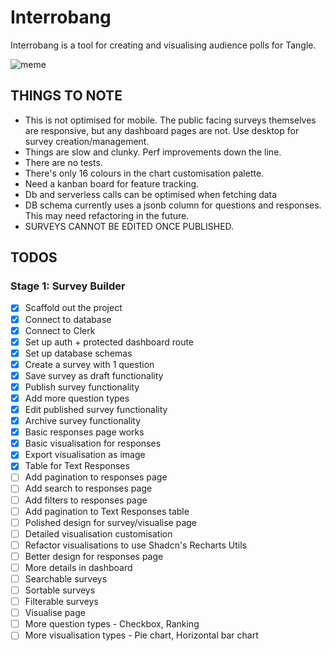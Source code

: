 # Interrobang

Interrobang is a tool for creating and visualising audience polls for Tangle.

![meme](https://utfs.io/f/j2HCKsBdNlO3dVJNJJnmrGYqplbCE9NgfeojFzIUJs6uPDwk)

## THINGS TO NOTE

- This is not optimised for mobile. The public facing surveys themselves are responsive, but any dashboard pages are not. Use desktop for survey creation/management.
- Things are slow and clunky. Perf improvements down the line.
- There are no tests.
- There's only 16 colours in the chart customisation palette.
- Need a kanban board for feature tracking.
- Db and serverless calls can be optimised when fetching data
- DB schema currently uses a jsonb column for questions and responses. This may need refactoring in the future.
- SURVEYS CANNOT BE EDITED ONCE PUBLISHED.

## TODOS

### Stage 1: Survey Builder

- [x] Scaffold out the project
- [x] Connect to database
- [x] Connect to Clerk
- [x] Set up auth + protected dashboard route
- [x] Set up database schemas
- [x] Create a survey with 1 question
- [x] Save survey as draft functionality
- [x] Publish survey functionality
- [x] Add more question types
- [x] Edit published survey functionality
- [x] Archive survey functionality
- [x] Basic responses page works
- [x] Basic visualisation for responses
- [x] Export visualisation as image
- [x] Table for Text Responses
- [ ] Add pagination to responses page
- [ ] Add search to responses page
- [ ] Add filters to responses page
- [ ] Add pagination to Text Responses table
- [ ] Polished design for survey/visualise page
- [ ] Detailed visualisation customisation
- [ ] Refactor visualisations to use Shadcn's Recharts Utils
- [ ] Better design for responses page
- [ ] More details in dashboard
- [ ] Searchable surveys
- [ ] Sortable surveys
- [ ] Filterable surveys
- [ ] Visualise page
- [ ] More question types - Checkbox, Ranking
- [ ] More visualisation types - Pie chart, Horizontal bar chart
